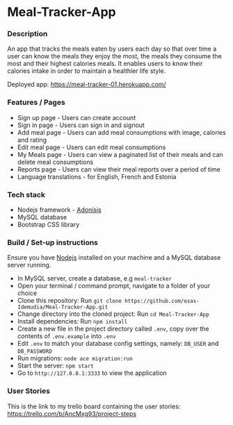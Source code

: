 # Meal-Tracker-App

### Description
An app that tracks the meals eaten by users each day so that over time a user can know the meals 
they enjoy the most, the meals they consume the most and their highest calories meals.
It enables users to know their calories intake in order to maintain a healthier life style.

Deployed app: https://meal-tracker-01.herokuapp.com/

### Features / Pages
* Sign up page - Users can create account
* Sign in page - Users can sign in and signout
* Add meal page - Users can add meal consumptions with image, calories and rating
* Edit meal page - Users can edit meal consumptions
* My Meals page - Users can view a paginated list of their meals and can delete meal consumptions
* Reports page - Users can view their meal reports over a period of time
* Language translations - for English, French and Estonia

### Tech stack
* Nodejs framework - [Adonisjs](https://adonisjs.com/)
* MySQL database
* Bootstrap CSS library

### Build / Set-up instructions
Ensure you have [Nodejs](https://nodejs.org/en/) installed on your machine and a MySQL database server running.

* In MySQL server, create a database, e.g `meal-tracker`
* Open your terminal / command prompt, navigate to a folder of your choice
* Clone this repository: Run `git clone https://github.com/osas-Idemudia/Meal-Tracker-App.git`
* Change directory into the cloned project: Run `cd Meal-Tracker-App`
* Install dependencies: Run `npm install`
* Create a new file in the project directory called `.env`, copy over the contents of `.env.example` into `.env`
* Edit `.env` to match your database config settings, namely: `DB_USER` and `DB_PASSWORD`
* Run migrations: `node ace migration:run`
* Start the server: `npm start`
* Go to `http://127.0.0.1:3333` to view the application

### User Stories
This is the link to my trello board containing the user stories:
https://trello.com/b/AncMxg93/project-steps
